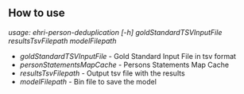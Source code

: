 How to use
----------

_usage: ehri-person-deduplication [-h] goldStandardTSVInputFile resultsTsvFilepath modelFilepath_

- _goldStandardTSVInputFile_ - Gold Standard Input File in tsv format
- _personStatementsMapCache_ - Persons Statements Map Cache
- _resultsTsvFilepath_ - Output tsv file with the results
- _modelFilepath_ - Bin file to save the model
